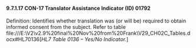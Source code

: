 #### 9.7.1.17 CON-17 Translator Assistance Indicator (ID) 01792

Definition: Identifies whether translation was (or will be) required to obtain informed consent from the subject. Refer to table file:///E:\V2\v2.9%20final%20Nov%20from%20Frank\V29_CH02C_Tables.docx#HL70136[_HL7 Table 0136 – Yes/No Indicator._]
